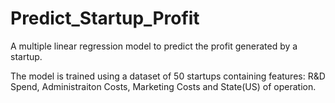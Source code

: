 # Predict_Startup_Profit
A multiple linear regression model to predict the profit generated by a startup.

The model is trained using a dataset of 50 startups containing features: R&D Spend, Administraiton Costs, Marketing Costs and State(US) of operation.
